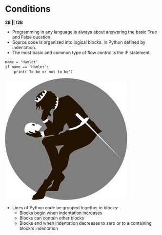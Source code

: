 # Conditions
**2B || !2B** 
- Programming in any language is always about answering the basic True and False question.
- Source code is organized into logical blocks. In Python defined by indentation.
- The most basic and common type of flow control is the IF statement.
```
name = 'Hamlet'
if name == 'Hamlet':
    print('To be or not to be')
```
<!-- .element: style="margin-left:0px; width:500px";  -->
![FileModes](Picture1.jpg)<!-- .element: style="border:0; width:250px; margin-top:-50px; float:right";  -->
- Lines of Python code be grouped together in blocks: 
    - Blocks begin when indentation increases
    - Blocks can contain other blocks
    - Blocks end when indentation decreases to zero or to a containing block's indentation

    
